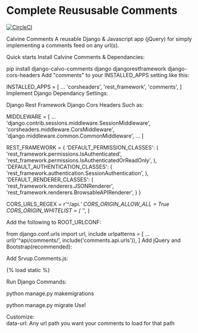 # Complete Reususable Comments 



[![CircleCI](https://circleci.com/gh/NYARAS/Resuseable-Comments-CI.svg?style=svg)](https://circleci.com/gh/NYARAS/Resuseable-Comments-CI)

Calvine Comments
A reusable Django & Javascript app (jQuery) for simply implementing a comments feed on any url(s).

Quick starts
Install Calvine Comments & Dependancies:

pip install django-calvo-comments django djangorestframework django-cors-headers
Add "comments" to your INSTALLED_APPS setting like this:

INSTALLED_APPS = [
    ...
    'corsheaders', 
    'rest_framework',
    'comments',
]
Implement Django Dependancy Settings:

Django Rest Framework
Django Cors Headers
Such as:

MIDDLEWARE = [
    ...
    'django.contrib.sessions.middleware.SessionMiddleware',
    'corsheaders.middleware.CorsMiddleware',
    'django.middleware.common.CommonMiddleware',
    ...
]

REST_FRAMEWORK = {
    'DEFAULT_PERMISSION_CLASSES': (
        'rest_framework.permissions.IsAuthenticated',
        'rest_framework.permissions.IsAuthenticatedOrReadOnly',
    ),
    'DEFAULT_AUTHENTICATION_CLASSES': (
        'rest_framework.authentication.SessionAuthentication',
    ),
    'DEFAULT_RENDERER_CLASSES': (
        'rest_framework.renderers.JSONRenderer',
        'rest_framework.renderers.BrowsableAPIRenderer',
    )
}



CORS_URLS_REGEX = r'^/api.*'
CORS_ORIGIN_ALLOW_ALL = True
CORS_ORIGIN_WHITELIST = (
    '*',
)

Add the following to ROOT_URLCONF:

from django.conf.urls import url, include
urlpatterns = [
    ...
    url(r'^api/comments/', include('comments.api.urls')),
]
Add jQuery and Bootstrap(recommended):

<!-- jQuery Required -->
<script src="https://ajax.googleapis.com/ajax/libs/jquery/1.12.4/jquery.min.js"></script>

<!-- Bootstrap JS Recommeded -->
<script src="https://maxcdn.bootstrapcdn.com/bootstrap/3.3.7/js/bootstrap.min.js"></script>

<!-- Bootstrap CSS Recommeded -->
<link rel="stylesheet" href="https://maxcdn.bootstrapcdn.com/bootstrap/3.3.7/css/bootstrap.min.css">
Add Srvup.Comments.js:

{% load static %} 

<!-- Primary Static files -->
<script src='{% static "comments/js/srvup.comments.js" %}'></script>

<!-- CSRF Safe For Ajax -->
<script src='{% static "comments/js/srvup.safeajax.js" %}'></script>
Run Django Commands:

python manage.py makemigrations

python manage.py migrate
Use!

<div class='srvup-load-comments' data-url='{{ request.build_absolute_uri }}'></div>
Customize:

<div class='srvup-load-comments' data-url='/any/path/' data-login='/accounts/login/' data-api-endpoint='/api/comments/'></div>
data-url: Any url path you want your comments to load for that path